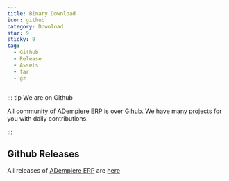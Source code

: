 ```yaml
---
title: Binary Download
icon: github
category: Download
star: 9
sticky: 9
tag:
  - Github
  - Release
  - Assets
  - tar
  - gz
---
```


::: tip We are on Github

All community of [ADempiere ERP](http://adempiere.net/) is over [Gihub](http://github.com/adempiere). We have many projects for you with daily contributions.

:::

## Github Releases
All releases of [ADempiere ERP](http://adempiere.net/) are [here](https://github.com/adempiere/adempiere/releases/latest)

<Releases/>
